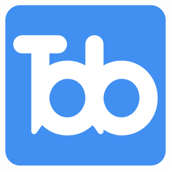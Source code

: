 <img src="https://raw.githubusercontent.com/rcdvgn/Todo-App/main/src/favIcon/whiteOnBlue.svg" alt="dgdfg" />
